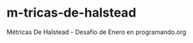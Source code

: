 m-tricas-de-halstead
====================

Métricas De Halstead - Desafío de Enero en programando.org